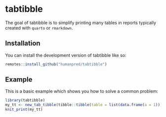 
<!-- README.md is generated from README.Rmd. Please edit that file -->

# tabtibble

<!-- badges: start -->
<!-- badges: end -->

The goal of tabtibble is to simplify printing many tables in reports
typically created with `quarto` or `rmarkdown`.

## Installation

You can install the development version of tabtibble like so:

``` r
remotes::install_github("humanpred/tabtibble")
```

## Example

This is a basic example which shows you how to solve a common problem:

``` r
library(tabtibble)
my_tt <- new_tab_tibble(tibble::tibble(table = list(data.frame(a = 1)), caption = "foo"))
knit_print(my_tt)
```
